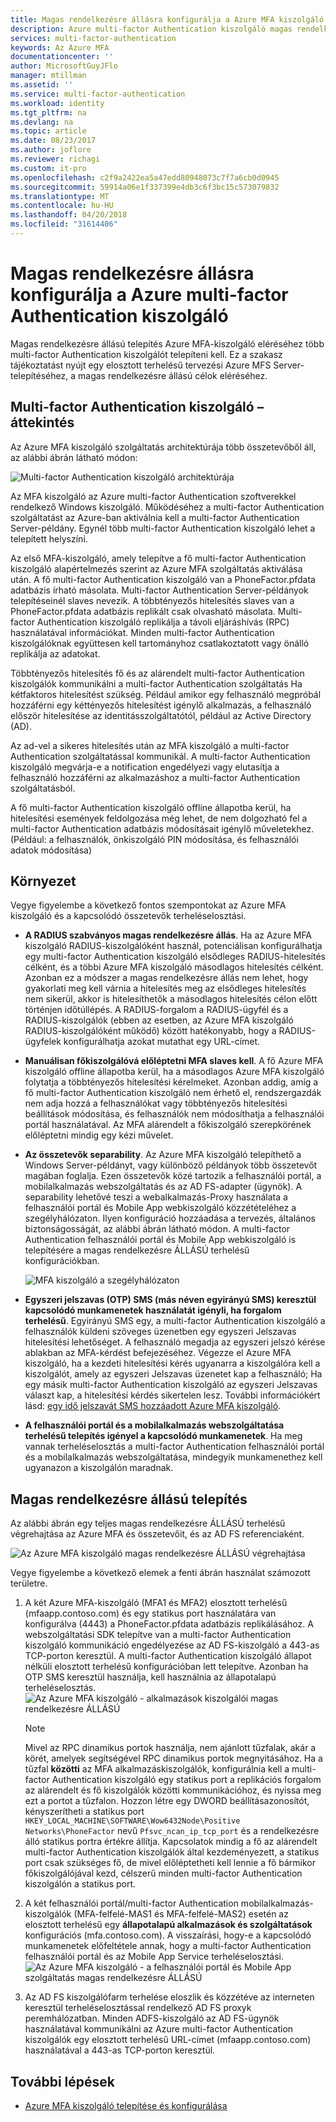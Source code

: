 ```yaml
---
title: Magas rendelkezésre állásra konfigurálja a Azure MFA kiszolgáló |} Microsoft Docs
description: Azure multi-factor Authentication kiszolgáló magas rendelkezésre állást biztosító konfigurációk több példányának telepítése.
services: multi-factor-authentication
keywords: Az Azure MFA
documentationcenter: ''
author: MicrosoftGuyJFlo
manager: mtillman
ms.assetid: ''
ms.service: multi-factor-authentication
ms.workload: identity
ms.tgt_pltfrm: na
ms.devlang: na
ms.topic: article
ms.date: 08/23/2017
ms.author: joflore
ms.reviewer: richagi
ms.custom: it-pro
ms.openlocfilehash: c2f9a2422ea5a47edd80948073c7f7a6cb0d0945
ms.sourcegitcommit: 59914a06e1f337399e4db3c6f3bc15c573079832
ms.translationtype: MT
ms.contentlocale: hu-HU
ms.lasthandoff: 04/20/2018
ms.locfileid: "31614406"
---
```

# <a name="configure-azure-multi-factor-authentication-server-for-high-availability"></a>Magas rendelkezésre állásra konfigurálja a Azure multi-factor Authentication kiszolgáló

Magas rendelkezésre állású telepítés Azure MFA-kiszolgáló eléréséhez több multi-factor Authentication kiszolgálót telepíteni kell. Ez a szakasz tájékoztatást nyújt egy elosztott terhelésű tervezési Azure MFS Server-telepítéséhez, a magas rendelkezésre állású célok eléréséhez.

## <a name="mfa-server-overview"></a>Multi-factor Authentication kiszolgáló – áttekintés

Az Azure MFA kiszolgáló szolgáltatás architektúrája több összetevőből áll, az alábbi ábrán látható módon:

 ![Multi-factor Authentication kiszolgáló architektúrája](./media/mfa-server-high-availability/mfa-ha-architecture.png)

Az MFA kiszolgáló az Azure multi-factor Authentication szoftverekkel rendelkező Windows kiszolgáló. Működéséhez a multi-factor Authentication szolgáltatást az Azure-ban aktiválnia kell a multi-factor Authentication Server-példány. Egynél több multi-factor Authentication kiszolgáló lehet a telepített helyszíni.

Az első MFA-kiszolgáló, amely telepítve a fő multi-factor Authentication kiszolgáló alapértelmezés szerint az Azure MFA szolgáltatás aktiválása után. A fő multi-factor Authentication kiszolgáló van a PhoneFactor.pfdata adatbázis írható másolata. Multi-factor Authentication Server-példányok telepítéseinél slaves nevezik. A többtényezős hitelesítés slaves van a PhoneFactor.pfdata adatbázis replikált csak olvasható másolata. Multi-factor Authentication kiszolgáló replikálja a távoli eljáráshívás (RPC) használatával információkat. Minden multi-factor Authentication kiszolgálóknak együttesen kell tartományhoz csatlakoztatott vagy önálló replikálja az adatokat.

Többtényezős hitelesítés fő és az alárendelt multi-factor Authentication kiszolgálók kommunikálni a multi-factor Authentication szolgáltatás Ha kétfaktoros hitelesítést szükség. Például amikor egy felhasználó megpróbál hozzáférni egy kéttényezős hitelesítést igénylő alkalmazás, a felhasználó először hitelesítése az identitásszolgáltatótól, például az Active Directory (AD).

Az ad-vel a sikeres hitelesítés után az MFA kiszolgáló a multi-factor Authentication szolgáltatással kommunikál. A multi-factor Authentication kiszolgáló megvárja-e a notification engedélyezi vagy elutasítja a felhasználó hozzáférni az alkalmazáshoz a multi-factor Authentication szolgáltatásból.

A fő multi-factor Authentication kiszolgáló offline állapotba kerül, ha hitelesítési események feldolgozása még lehet, de nem dolgozható fel a multi-factor Authentication adatbázis módosításait igénylő műveletekhez. (Például: a felhasználók, önkiszolgáló PIN módosítása, és felhasználói adatok módosítása)

## <a name="deployment"></a>Környezet

Vegye figyelembe a következő fontos szempontokat az Azure MFA kiszolgáló és a kapcsolódó összetevők terheléselosztási.

* **A RADIUS szabványos magas rendelkezésre állás**. Ha az Azure MFA kiszolgáló RADIUS-kiszolgálóként használ, potenciálisan konfigurálhatja egy multi-factor Authentication kiszolgáló elsődleges RADIUS-hitelesítés célként, és a többi Azure MFA kiszolgáló másodlagos hitelesítés célként. Azonban ez a módszer a magas rendelkezésre állás nem lehet, hogy gyakorlati meg kell várnia a hitelesítés meg az elsődleges hitelesítés nem sikerül, akkor is hitelesíthetők a másodlagos hitelesítés célon előtt történjen időtúllépés. A RADIUS-forgalom a RADIUS-ügyfél és a RADIUS-kiszolgálók (ebben az esetben, az Azure MFA kiszolgáló RADIUS-kiszolgálóként működő) között hatékonyabb, hogy a RADIUS-ügyfelek konfigurálhatja azokat mutathat egy URL-címet.
* **Manuálisan főkiszolgálóvá előléptetni MFA slaves kell**. A fő Azure MFA kiszolgáló offline állapotba kerül, ha a másodlagos Azure MFA kiszolgáló folytatja a többtényezős hitelesítési kérelmeket. Azonban addig, amíg a fő multi-factor Authentication kiszolgáló nem érhető el, rendszergazdák nem adja hozzá a felhasználókat vagy többtényezős hitelesítési beállítások módosítása, és felhasználók nem módosíthatja a felhasználói portál használatával. Az MFA alárendelt a főkiszolgáló szerepkörének előléptetni mindig egy kézi művelet.
* **Az összetevők separability**. Az Azure MFA kiszolgáló telepíthető a Windows Server-példányt, vagy különböző példányok több összetevőt magában foglalja. Ezen összetevők közé tartozik a felhasználói portál, a mobilalkalmazás webszolgáltatás és az AD FS-adapter (ügynök). A separability lehetővé teszi a webalkalmazás-Proxy használata a felhasználói portál és Mobile App webkiszolgáló közzétételéhez a szegélyhálózaton. Ilyen konfiguráció hozzáadása a tervezés, általános biztonságosságát, az alábbi ábrán látható módon. A multi-factor Authentication felhasználói portál és Mobile App webkiszolgáló is telepítésére a magas rendelkezésre ÁLLÁSÚ terhelésű konfigurációkban.

   ![MFA kiszolgáló a szegélyhálózaton](./media/mfa-server-high-availability/mfasecurity.png)

* **Egyszeri jelszavas (OTP) SMS (más néven egyirányú SMS) keresztül kapcsolódó munkamenetek használatát igényli, ha forgalom terhelésű**. Egyirányú SMS egy, a multi-factor Authentication kiszolgáló a felhasználók küldeni szöveges üzenetben egy egyszeri Jelszavas hitelesítési lehetőséget. A felhasználó megadja az egyszeri jelszó kérése ablakban az MFA-kérdést befejezéséhez. Végezze el Azure MFA kiszolgáló, ha a kezdeti hitelesítési kérés ugyanarra a kiszolgálóra kell a kiszolgálót, amely az egyszeri Jelszavas üzenetet kap a felhasználó; Ha egy másik multi-factor Authentication kiszolgáló az egyszeri Jelszavas választ kap, a hitelesítési kérdés sikertelen lesz. További információkért lásd: [egy idő jelszavát SMS hozzáadott Azure MFA kiszolgáló](https://blogs.technet.microsoft.com/enterprisemobility/2015/03/02/one-time-password-over-sms-added-to-azure-mfa-server).
* **A felhasználói portál és a mobilalkalmazás webszolgáltatása terhelésű telepítés igényel a kapcsolódó munkamenetek**. Ha meg vannak terheléselosztás a multi-factor Authentication felhasználói portál és a mobilalkalmazás webszolgáltatása, mindegyik munkamenethez kell ugyanazon a kiszolgálón maradnak.

## <a name="high-availability-deployment"></a>Magas rendelkezésre állású telepítés

Az alábbi ábrán egy teljes magas rendelkezésre ÁLLÁSÚ terhelésű végrehajtása az Azure MFA és összetevőit, és az AD FS referenciaként.

 ![Az Azure MFA kiszolgáló magas rendelkezésre ÁLLÁSÚ végrehajtása](./media/mfa-server-high-availability/mfa-ha-deployment.png)

Vegye figyelembe a következő elemek a fenti ábrán használat számozott területre.

1. A két Azure MFA-kiszolgáló (MFA1 és MFA2) elosztott terhelésű (mfaapp.contoso.com) és egy statikus port használatára van konfigurálva (4443) a PhoneFactor.pfdata adatbázis replikálásához. A webszolgáltatási SDK telepítve van a multi-factor Authentication kiszolgáló kommunikáció engedélyezése az AD FS-kiszolgáló a 443-as TCP-porton keresztül. A multi-factor Authentication kiszolgáló állapot nélküli elosztott terhelésű konfigurációban lett telepítve. Azonban ha OTP SMS keresztül használja, kell használnia az állapotalapú terheléselosztás.
   ![Az Azure MFA kiszolgáló - alkalmazások kiszolgálói magas rendelkezésre ÁLLÁSÚ](./media/mfa-server-high-availability/mfaapp.png)

   > [!NOTE]
   > Mivel az RPC dinamikus portok használja, nem ajánlott tűzfalak, akár a körét, amelyek segítségével RPC dinamikus portok megnyitásához. Ha a tűzfal **közötti** az MFA alkalmazáskiszolgálók, konfigurálnia kell a multi-factor Authentication kiszolgáló egy statikus port a replikációs forgalom az alárendelt és fő kiszolgálók közötti kommunikációhoz, és nyissa meg ezt a portot a tűzfalon. Hozzon létre egy DWORD beállításazonosítót, kényszerítheti a statikus port ```HKEY_LOCAL_MACHINE\SOFTWARE\Wow6432Node\Positive Networks\PhoneFactor``` nevű ```Pfsvc_ncan_ip_tcp_port``` és a rendelkezésre álló statikus portra értékre állítja. Kapcsolatok mindig a fő az alárendelt multi-factor Authentication kiszolgálók által kezdeményezett, a statikus port csak szükséges fő, de mivel előléptetheti kell lennie a fő bármikor főkiszolgálójával kezd, célszerű minden multi-factor Authentication kiszolgálón a statikus port.

2. A két felhasználói portál/multi-factor Authentication mobilalkalmazás-kiszolgálók (MFA-felfelé-MAS1 és MFA-felfelé-MAS2) esetén az elosztott terhelésű egy **állapotalapú alkalmazások és szolgáltatások** konfigurációs (mfa.contoso.com). A visszaírási, hogy-e a kapcsolódó munkamenetek előfeltétele annak, hogy a multi-factor Authentication felhasználói portál és az Mobile App Service terheléselosztási.
   ![Az Azure MFA kiszolgáló - a felhasználói portál és Mobile App szolgáltatás magas rendelkezésre ÁLLÁSÚ](./media/mfa-server-high-availability/mfaportal.png)
3. Az AD FS kiszolgálófarm terhelése eloszlik és közzétéve az interneten keresztül terheléselosztással rendelkező AD FS proxyk peremhálózatban. Minden ADFS-kiszolgáló az AD FS-ügynök használatával kommunikálni az Azure multi-factor Authentication kiszolgálók egy elosztott terhelésű URL-címet (mfaapp.contoso.com) használatával a 443-as TCP-porton keresztül.

## <a name="next-steps"></a>További lépések

* [Azure MFA kiszolgáló telepítése és konfigurálása](multi-factor-authentication-get-started-server.md)
